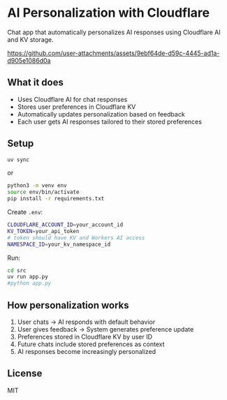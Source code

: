 # AI Personalization with Cloudflare

Chat app that automatically personalizes AI responses using Cloudflare AI and KV storage.

https://github.com/user-attachments/assets/9ebf64de-d59c-4445-ad1a-d905e1086d0a

## What it does

- Uses Cloudflare AI for chat responses
- Stores user preferences in Cloudflare KV
- Automatically updates personalization based on feedback
- Each user gets AI responses tailored to their stored preferences

## Setup

```bash
uv sync
```

or



```bash
python3 -m venv env
source env/bin/activate
pip install -r requirements.txt
```

Create `.env`:

```bash
CLOUDFLARE_ACCOUNT_ID=your_account_id
KV_TOKEN=your_api_token
# token should have KV and Workers AI access
NAMESPACE_ID=your_kv_namespace_id
```

Run:

```bash
cd src
uv run app.py
#python app.py
```

## How personalization works

1. User chats → AI responds with default behavior
2. User gives feedback → System generates preference update
3. Preferences stored in Cloudflare KV by user ID
4. Future chats include stored preferences as context
5. AI responses become increasingly personalized

## License

MIT
